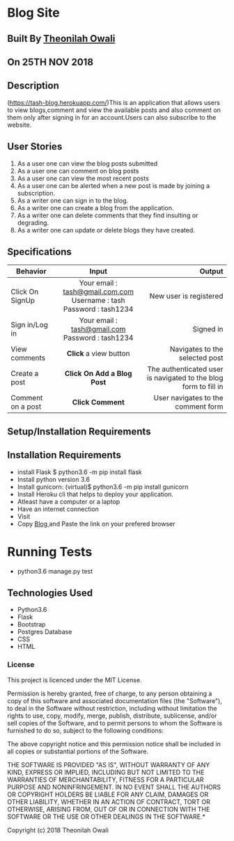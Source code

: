 # Blog Site

## Built By [Theonilah Owali](https://github.com/theonilahtash/)

## On 25TH NOV 2018

## Description
 (https://tash-blog.herokuapp.com/)This is an application that allows users to view blogs,comment and view the  available posts and also comment on them only after signing in for an account.Users can also subscribe to the website.

## User Stories
1. As a user one can view the blog posts submitted
2. As a user one can comment on blog posts
3. As a user one can view the most recent posts
4. As a user one can be alerted when a new post is made by joining a subscription.
5. As a writer one can sign in to the blog.
6. As a writer one can create a blog from the application.
7. As a writer one can delete comments that they find insulting or degrading.
8. As a writer one can update or delete blogs they have created.
## Specifications
| Behavior        | Input           | Output  |
| ------------- |:-------------:| -----:|
| Click On SignUp | Your email : tash@gmail.com.com <br> Username : tash <br> Password : tash1234 | New user is registered |
| Sign in/Log in | Your email : tash@gmail.com <br> Password : tash1234 | Signed in |
| View comments | **Click** a view button | Navigates to the selected post |
| Create a post | **Click On Add a Blog Post** | The authenticated user is navigated to the blog form to fill in |
| Comment on a post | **Click Comment** | User navigates to the comment form  |

## Setup/Installation Requirements

## Installation Requirements
* install Flask
   $ python3.6 -m pip install flask
* Install  python version 3.6
* Install gunicorn:
   (virtual)$ python3.6 -m  pip install gunicorn
* Install Heroku cli that helps to deploy your application. 
* Atleast have a computer or a laptop
* Have an internet connection
* Visit 
* Copy [Blog ](https://tash-blog.herokuapp.com/) and  Paste the link on your prefered browser

# Running Tests
* python3.6 manage.py test



## Technologies Used
- Python3.6
- Flask
- Bootstrap
- Postgres Database
- CSS
- HTML

### License
This project is licenced under the MIT License.

Permission is hereby granted, free of charge, to any person obtaining a copy of this software and associated documentation files (the "Software"), to deal in the Software without restriction, including without limitation the rights to use, copy, modify, merge, publish, distribute, sublicense, and/or sell copies of the Software, and to permit persons to whom the Software is furnished to do so, subject to the following conditions:

The above copyright notice and this permission notice shall be included in all copies or substantial portions of the Software.

THE SOFTWARE IS PROVIDED "AS IS", WITHOUT WARRANTY OF ANY KIND, EXPRESS OR IMPLIED, INCLUDING BUT NOT LIMITED TO THE WARRANTIES OF MERCHANTABILITY, FITNESS FOR A PARTICULAR PURPOSE AND NONINFRINGEMENT. IN NO EVENT SHALL THE AUTHORS OR COPYRIGHT HOLDERS BE LIABLE FOR ANY CLAIM, DAMAGES OR OTHER LIABILITY, WHETHER IN AN ACTION OF CONTRACT, TORT OR OTHERWISE, ARISING FROM, OUT OF OR IN CONNECTION WITH THE SOFTWARE OR THE USE OR OTHER DEALINGS IN THE SOFTWARE.*

Copyright (c) 2018 Theonilah Owali
